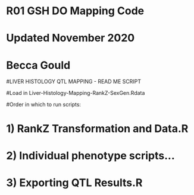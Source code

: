 # R01 GSH DO Mapping Code 
# Updated November 2020
# Becca Gould 

#LIVER HISTOLOGY QTL MAPPING - READ ME SCRIPT

#Load in Liver-Histology-Mapping-RankZ-SexGen.Rdata

#Order in which to run scripts:

# 1) RankZ Transformation and Data.R 
# 2) Individual phenotype scripts...
# 3) Exporting QTL Results.R


